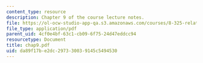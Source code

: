 ```yaml
---
content_type: resource
description: Chapter 9 of the course lecture notes.
file: https://ol-ocw-studio-app-qa.s3.amazonaws.com/courses/8-325-relativistic-quantum-field-theory-iii-spring-2003/da89f17be2dc297330039145c5494530_chap9.pdf
file_type: application/pdf
parent_uid: 4cf0e4bf-63c1-cb09-6f75-24d47eddcc94
resourcetype: Document
title: chap9.pdf
uid: da89f17b-e2dc-2973-3003-9145c5494530
---
```

